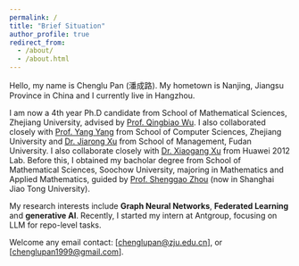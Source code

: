 ```yaml
---
permalink: /
title: "Brief Situation"
author_profile: true
redirect_from: 
  - /about/
  - /about.html
---
```


Hello, my name is Chenglu Pan (潘成路). My hometown is Nanjing, Jiangsu Province in China and I currently live in Hangzhou. 

I am now a 4th year Ph.D candidate from School of Mathematical Sciences, Zhejiang University, advised by [Prof. Qingbiao Wu](https://person.zju.edu.cn/en/0085412). I also collaborated closely with [Prof. Yang Yang](https://yangy.org) from School of Computer Sciences, Zhejiang University and [Dr. Jiarong Xu](https://galina0217.github.io) from School of Management, Fudan University. I also collaborate closely with [Dr. Xiaogang Xu](https://xuxiaogang.com/) from Huawei 2012 Lab. Before this, I obtained my bacholar degree from School of Mathematical Sciences, Soochow University, majoring in Mathematics and Applied Mathematics, guided by [Prof. Shenggao Zhou](https://math.sjtu.edu.cn/faculty/sgzhou) (now in Shanghai Jiao Tong University).

My research interests include **Graph Neural Networks**, **Federated Learning** and **generative AI**. Recently, I started my intern at Antgroup, focusing on LLM for repo-level tasks.

Welcome any email contact: [chenglupan@zju.edu.cn], or [chenglupan1999@gmail.com].
